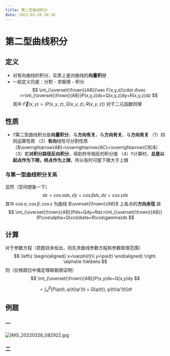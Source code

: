 ```yaml
---
title: 第二型曲线积分
date: 2022-03-28 10:16
---
```

# 第二型曲线积分
## 定义
* 对有向曲线的积分，实质上是对曲线的**向量积分**
* 一般定义仍是：分割 - 求极限 - 积分
$$
\int_{\overset{\frown}{AB}}\vec F(x,y,z)\cdot d\vec r=\int_{\overset{\frown}{AB}}P(x,y,z)dx+Q(x,y,z)dy+R(x,y,z)dz
$$
其中 $\vec F(x,y)=\left(P(x,y,z),Q(x,y,z),R(x,y,z)\right)$
对于二元函数同理
## 性质
* ‼️第二型曲线积分是**向量积分**，与**方向有关**，与**方向有关**，与**方向有关**
（1）四则运算性质
（2）**有向**线性可分割性质（$\overrightarrow{AB}=\overrightarrow{AC}+\overrightarrow{CB}$）
（3）若**对积分路径反向积分**，得到符号相反的积分值
（4）‼️计算时，**总是以起点作为下限，终点作为上限**，所以有时可能下限大于上限
### 与第一型曲线积分关系
显然（空间想象一下）
$$
dx=\cos\alpha ds,dy=\cos\beta ds,dz=\cos\gamma ds
$$
其中 $\cos\alpha,\cos\beta,\cos\gamma$ 为曲线 $\overset{\frown}{AB}$ 上各点的**方向余弦**
故
$$
\int_{\overset{\frown}{AB}}Pdx+Qdy+Rdz=\int_{\overset{\frown}{AB}}(P\cos\alpha+Q\cos\beta+R\cos\gamma)ds
$$

## 计算
对于参数方程（若题目未给出，则先求曲线参数方程和参数取值范围）
$$
\left\{
\begin{aligned}
x=\varphi(t)\\
y=\psi(t)
\end{aligned}
\right.
\alpha\le t\le\beta
$$
则（拉格朗日中值定理取极限证明）
$$
\int_{\overset{\frown}{AB}}P(x,y)dx+Q(x,y)dy
$$

$$
=\int^\beta_\alpha[P(\varphi(t),\psi(t))\varphi'(t)+Q(\varphi(t)),\psi(t))\psi'(t)]dt
$$
## 例题
### 一
![IMG_20220328_082922.jpg](http://image.tjzfile.xyz/images/2022/03/28/IMG_20220328_082922.jpg)
### 二

